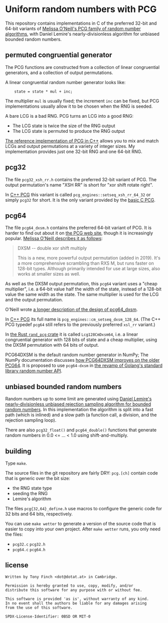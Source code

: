 Uniform random numbers with PCG
===============================

This repository contains implementations in C of the preferred 32-bit
and 64-bit variants of [Melissa O'Neill's PCG family of random number
algorithms][pcg], with Daniel Lemire's nearly-divisionless algorithm
for unbiased bounded random numbers.

[pcg]: https://www.pcg-random.org/


permuted congruential generator
-------------------------------

The PCG functions are constructed from a collection of linear
congruential generators, and a collection of output permutations.

A linear congruential random number generator looks like:

		state = state * mul + inc;

The multiplier `mul` is usually fixed; the increment `inc` can be
fixed, but PCG implementations usually allow it to be chosen when the
RNG is seeded.

A bare LCG is a bad RNG. PCG turns an LCG into a good RNG:

  * The LCG state is twice the size of the RNG output
  * The LCG state is permuted to produce the RNG output

[The reference implementation of PCG in C++][pcg-cpp] allows you to
mix and match LCGs and output permutations at a variety of integer
sizes. My implementation provides just one 32-bit RNG and one 64-bit
RNG.

[pcg-cpp]: https://github.com/imneme/pcg-cpp


pcg32
-----

The file `pcg32_xsh_rr.h` contains the preferred 32-bit variant of
PCG. The output permutation's name "XSH RR" is short for "xor shift
rotate right".

In [C++ PCG][pcg-cpp] this variant is called
`pcg_engines::setseq_xsh_rr_64_32` or simply `pcg32` for short.
It is the only variant provided by the [basic C PCG][pcg-basic].

[pcg-basic]: https://github.com/imneme/pcg-c-basic


pcg64
-----

The file `pcg64_dxsm.h` contains the preferred 64-bit variant of PCG.
It is harder to find out about it on [the PCG web site][pcg], though
it is increasingly popular. [Melissa O'Neill describes it as
follows][pcg-dxsm]:

[pcg-dxsm]: https://github.com/imneme/pcg-cpp/commit/871d0494ee9c9a7b7c43f753e3d8ca47c26f8005

> DXSM -- double xor shift multiply
>
> This is a new, more powerful output permutation (added in 2019).  It's
> a more comprehensive scrambling than RXS M, but runs faster on 128-bit
> types.  Although primarily intended for use at large sizes, also works
> at smaller sizes as well.

As well as the DXSM output permutation, this `pcg64` variant uses a
"cheap multiplier", i.e. a 64-bit value half the width of the state,
instead of a 128-bit value the same width as the state. The same
multiplier is used for the LCG and the output permutation.

O'Neill wrote [a longer description of the design of pcg64_dxsm][numpy13635].

[numpy13635]: https://github.com/numpy/numpy/issues/13635#issuecomment-506088698

In [C++ PCG][pcg-cpp] its full name is `pcg_engines::cm_setseq_dxsm_128_64`.
(The C++ PCG typedef `pcg64` still refers to the previously preferred
`xsl_rr` variant.)

In [the Rust `rand_pcg` crate][rust] it is called `Lcg128CmDxsm64`,
i.e. a linear congruential generator with 128 bits of state and a
cheap multiplier, using the DXSM permutation with 64 bits of output.

[rust]: https://rust-random.github.io/rand/rand_pcg/

PCG64DXSM is the default random number generator in NumPy; The NumPy
documentation discusses [how PCG64DXSM improves on the older
PCG64][numpy]. It is proposed to use `pcg64-dxsm` in [the revamp of
Golang's standard library random number API][golang].

[golang]: https://github.com/golang/go/discussions/60751
[numpy]: https://numpy.org/devdocs/reference/random/upgrading-pcg64.html


unbiased bounded random numbers
-------------------------------

Random numbers up to some limit are generated using [Daniel Lemire's
nearly-divisionless unbiased rejection sampling algorithm for bounded
random numbers][divisionless]. In this implementation the algorithm is
split into a fast path (which is inlined) and a slow path (a function
call, a division, and the rejection sampling loop).

[divisionless]: https://dotat.at/@/2020-10-29-nearly-divisionless-random-numbers.html

There are also `pcg32_float()` and `pcg64_double()` functions that
generate random numbers in 0.0 <= ... < 1.0 using shift-and-multiply.


building
--------

Type `make`.

The source files in the git repository are fairly DRY: `pcg.[ch]`
contain code that is generic over the bit size:

  * the RNG state type
  * seeding the RNG
  * Lemire's algorithm

The files `pcg{32,64}_define.h` use macros to configure the generic
code for 32 bits and 64 bits, respectively.

You can use `make wetter` to generate a version of the source code
that is easier to copy into your own project. After `make wetter`
runs, you only need the files:

  * `pcg32.c` `pcg32.h`
  * `pcg64.c` `pcg64.h`


license
-------

    Written by Tony Finch <dot@dotat.at> in Cambridge.

    Permission is hereby granted to use, copy, modify, and/or
    distribute this software for any purpose with or without fee.

    This software is provided 'as is', without warranty of any kind.
    In no event shall the authors be liable for any damages arising
    from the use of this software.

    SPDX-License-Identifier: 0BSD OR MIT-0
